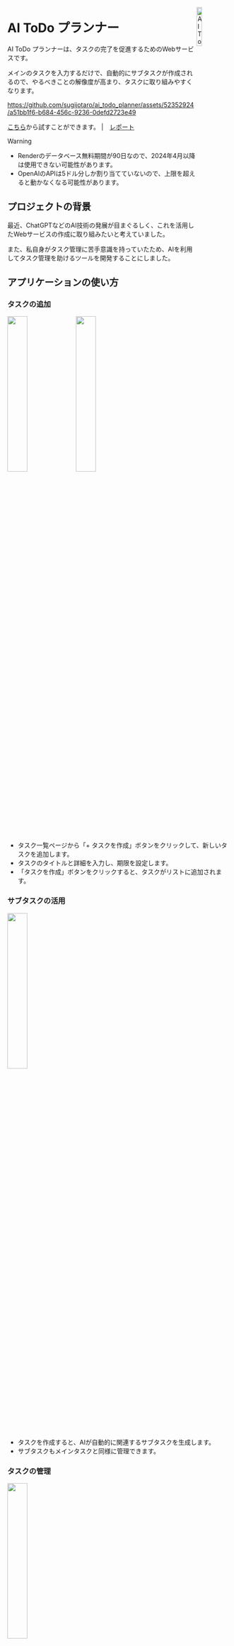 [<img alt="AI ToDo プランナー" align="right" src="https://github.com/sugijotaro/ai_todo_planner/assets/52352924/4e341dbc-65fe-46c2-933c-ef6bd699c8fa" width="15%">](https://ai-todo-planner.onrender.com/)

# AI ToDo プランナー

AI ToDo プランナーは、タスクの完了を促進するためのWebサービスです。

メインのタスクを入力するだけで、自動的にサブタスクが作成されるので、やるべきことの解像度が高まり、タスクに取り組みやすくなります。

https://github.com/sugijotaro/ai_todo_planner/assets/52352924/a51bb1f6-b684-456c-9236-0defd2723e49

[こちら](https://ai-todo-planner.onrender.com/)から試すことができます。 |　[レポート](https://sugijotaro.github.io/ai_todo_planner/)

> [!WARNING]
> - Renderのデータベース無料期間が90日なので、2024年4月以降は使用できない可能性があります。
> - OpenAIのAPIは5ドル分しか割り当てていないので、上限を超えると動かなくなる可能性があります。

## プロジェクトの背景

最近、ChatGPTなどのAI技術の発展が目まぐるしく、これを活用したWebサービスの作成に取り組みたいと考えていました。

また、私自身がタスク管理に苦手意識を持っていたため、AIを利用してタスク管理を助けるツールを開発することにしました。

## アプリケーションの使い方

### タスクの追加

<img src="https://github.com/sugijotaro/ai_todo_planner/assets/52352924/76386875-bda6-44ec-b8c9-d0435ec4c6ee" width="30%">
<img src="https://github.com/sugijotaro/ai_todo_planner/assets/52352924/7d5f72bf-65ef-42e1-9680-0efc1da89922" width="30%">

- タスク一覧ページから「+ タスクを作成」ボタンをクリックして、新しいタスクを追加します。
- タスクのタイトルと詳細を入力し、期限を設定します。
- 「タスクを作成」ボタンをクリックすると、タスクがリストに追加されます。

### サブタスクの活用

<img src="https://github.com/sugijotaro/ai_todo_planner/assets/52352924/747bfeaf-1502-4e05-b67e-c1a320552ae0" width="30%">

- タスクを作成すると、AIが自動的に関連するサブタスクを生成します。
- サブタスクもメインタスクと同様に管理できます。

### タスクの管理

<img src="https://github.com/sugijotaro/ai_todo_planner/assets/52352924/1982cbe1-39bc-4fdd-942e-603832859a37" width="30%">

- メインページで、すべてのタスクが一覧で表示されます。
- 各タスクには、そのタスクの状態（完了/未完了）を変更するためのボタンがあります。
- タスクのタイトルをクリックすると、そのタスクの詳細ページに遷移します。

## アプリケーションの内部構造

### モデル構造

- `Task` モデル: タスクのタイトル、説明、期限、完了状態を管理します。
- `SubTask` モデル: AIによって生成されるサブタスクの内容と完了状態を管理します。各サブタスクは特定のメインタスク（`Task`）に関連付けられています。

### AI統合

- `OpenaiClient`: OpenAI APIを利用して、メインタスクに基づいてサブタスクを自動生成します。

## 工夫した点

- UIはToDoアプリとして使いやすいデザインにすることを心がけました。
- AIのイメージと緑色を連想させるChatGPTのカラーを反映して、緑を基調としたアプリケーションにしました。
- 絵文字（✅や🔲）を活用することで、直感的に理解しやすいUIを実現しました。また、工数を削減することにも成功しました。

## 反省点と学び

Ruby on Railsを使用した開発は初めてで、多くの新しい概念に直面しましたが、ChatGPTと対話しながら開発することで、新しい概念もすんなりと理解することができました。

Renderにデプロイし、Webサービスを公開する際に、エラーの解消に苦労しました。

---

# AI ToDo Planner

The AI ToDo Planner is a web service designed to facilitate the completion of tasks.

By simply entering a main task, sub-tasks are automatically created, increasing the clarity of what needs to be done, making it easier to tackle tasks.

https://github.com/sugijotaro/ai_todo_planner/assets/52352924/a51bb1f6-b684-456c-9236-0defd2723e49

[Here](https://ai-todo-planner.onrender.com/), you can try it out. | [report](https://sugijotaro.github.io/ai_todo_planner/)

> [!WARNING]
> - The free period for the Render database is 90 days, so it may not be usable after April 2024.
> - Only $5 is allocated for the OpenAI API, so it may stop working if the limit is exceeded.

## Project Background

Recently, with the rapid development of AI technologies such as ChatGPT, I wanted to create a web service that utilizes them.

Also, as I personally felt challenged in task management, I decided to develop a tool that would assist in task management using AI.

## How to Use the Application

### Adding Tasks

<img src="https://github.com/sugijotaro/ai_todo_planner/assets/52352924/76386875-bda6-44ec-b8c9-d0435ec4c6ee" width="30%">
<img src="https://github.com/sugijotaro/ai_todo_planner/assets/52352924/7d5f72bf-65ef-42e1-9680-0efc1da89922" width="30%">

- From the task list page, click the '+ タスクを作成' button to add a new task.
- Enter the task title and details, and set a deadline.
- Clicking the 'タスクを作成' button will add the task to the list.

### Utilizing Sub-Tasks

<img src="https://github.com/sugijotaro/ai_todo_planner/assets/52352924/747bfeaf-1502-4e05-b67e-c1a320552ae0" width="30%">

- When a task is created, AI automatically generates related sub-tasks.
- Sub-tasks can be managed in the same way as main tasks.

### Task Management

<img src="https://github.com/sugijotaro/ai_todo_planner/assets/52352924/1982cbe1-39bc-4fdd-942e-603832859a37" width="30%">

- On the main page, all tasks are displayed in a list.
- Each task has a button to change its status (completed/incomplete).
- Clicking on a task's title will take you to its detail page.

## Internal Structure of the Application

### Model Structure

- `Task` Model: Manages the task's title, description, deadline, and completion status.
- `SubTask` Model: Manages the content and completion status of sub-tasks generated by AI. Each sub-task is associated with a specific main task (`Task`).

### AI Integration

- `OpenaiClient`: Uses the OpenAI API to automatically generate sub-tasks based on the main task.

## Innovative Aspects

- The UI was designed to be user-friendly for a ToDo application.
- Reflecting the image of AI and the green color associated with ChatGPT, the application was designed with green as its main color.
- The use of emojis (✅ and 🔲) achieved an intuitive and easy-to-understand UI and also succeeded in reducing development effort.

## Reflections and Learning

Developing with Ruby on Rails was a first for me, and I faced many new concepts. However, developing through interaction with ChatGPT allowed me to smoothly grasp new concepts.

Deploying on Render and launching the web service was challenging, especially in resolving errors.
